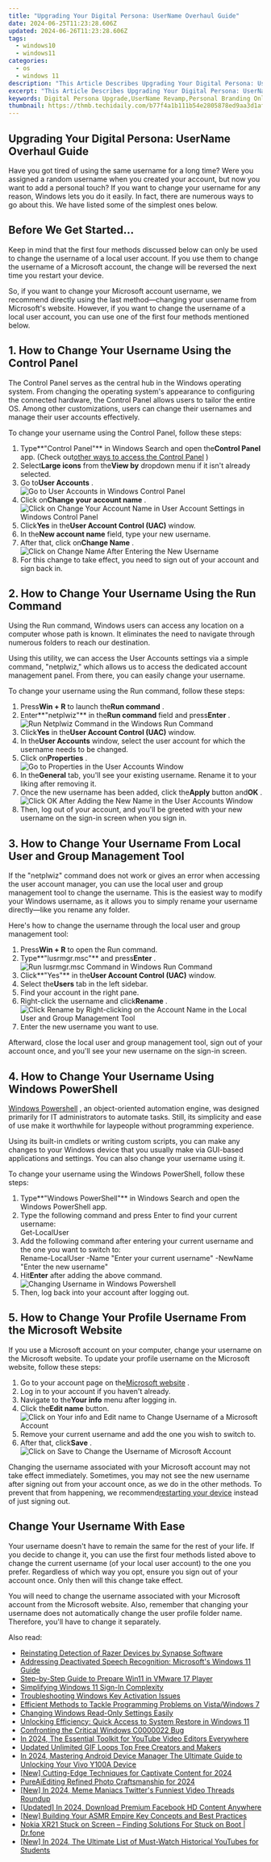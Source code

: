 ```yaml
---
title: "Upgrading Your Digital Persona: UserName Overhaul Guide"
date: 2024-06-25T11:23:28.606Z
updated: 2024-06-26T11:23:28.606Z
tags:
  - windows10
  - windows11
categories:
  - os
  - windows 11
description: "This Article Describes Upgrading Your Digital Persona: UserName Overhaul Guide"
excerpt: "This Article Describes Upgrading Your Digital Persona: UserName Overhaul Guide"
keywords: Digital Persona Upgrade,UserName Revamp,Personal Branding Online,User Identity Update,Profile Enhancement Tips,Digital Self Improvement,Reputation Management Guide
thumbnail: https://thmb.techidaily.com/b77f4a1b111b54e2805878ed9aa3d1afc9409a9f5cc36ff257194dcf6821d1ac.jpg
---
```


## Upgrading Your Digital Persona: UserName Overhaul Guide

 Have you got tired of using the same username for a long time? Were you assigned a random username when you created your account, but now you want to add a personal touch? If you want to change your username for any reason, Windows lets you do it easily. In fact, there are numerous ways to go about this. We have listed some of the simplest ones below.

## Before We Get Started…

 Keep in mind that the first four methods discussed below can only be used to change the username of a local user account. If you use them to change the username of a Microsoft account, the change will be reversed the next time you restart your device.

 So, if you want to change your Microsoft account username, we recommend directly using the last method—changing your username from Microsoft's website. However, if you want to change the username of a local user account, you can use one of the first four methods mentioned below.

## 1\. How to Change Your Username Using the Control Panel

 The Control Panel serves as the central hub in the Windows operating system. From changing the operating system's appearance to configuring the connected hardware, the Control Panel allows users to tailor the entire OS. Among other customizations, users can change their usernames and manage their user accounts effectively.

To change your username using the Control Panel, follow these steps:

1. Type**"Control Panel"** in Windows Search and open the**Control Panel** app. (Check out[other ways to access the Control Panel](https://www.makeuseof.com/windows-open-control-panel/) )
2. Select**Large icons** from the**View by** dropdown menu if it isn't already selected.
3. Go to**User Accounts** .  
![Go to User Accounts in Windows Control Panel](https://static1.makeuseofimages.com/wordpress/wp-content/uploads/2023/04/1-go-to-user-accounts-in-windows-control-panel.jpg)
4. Click on**Change your account name** .  
![Click on Change Your Account Name in User Account Settings in Windows Control Panel](https://static1.makeuseofimages.com/wordpress/wp-content/uploads/2023/04/2-click-on-change-your-account-name-in-user-account-settings-in-windows-control-panel.jpg)
5. Click**Yes** in the**User Account Control (UAC)** window.
6. In the**New account name** field, type your new username.
7. After that, click on**Change Name** .  
![Click on Change Name After Entering the New Username](https://static1.makeuseofimages.com/wordpress/wp-content/uploads/2023/04/3-click-on-change-username-after-entering-the-new-username.jpg)
8. For this change to take effect, you need to sign out of your account and sign back in.

## 2\. How to Change Your Username Using the Run Command

 Using the Run command, Windows users can access any location on a computer whose path is known. It eliminates the need to navigate through numerous folders to reach our destination.

 Using this utility, we can access the User Accounts settings via a simple command, "netplwiz," which allows us to access the dedicated account management panel. From there, you can easily change your username.

To change your username using the Run command, follow these steps:

1. Press**Win + R** to launch the**Run command** .
2. Enter**"netplwiz"** in the**Run command** field and press**Enter** .  
![Run Netplwiz Command in the Windows Run Command](https://static1.makeuseofimages.com/wordpress/wp-content/uploads/2023/04/4-run-netplwiz-command-in-the-windows-run-command.jpg)
3. Click**Yes** in the**User Account Control (UAC)** window.
4. In the**User Accounts** window, select the user account for which the username needs to be changed.
5. Click on**Properties** .  
![Go to Properties in the User Accounts Window](https://static1.makeuseofimages.com/wordpress/wp-content/uploads/2023/04/5-go-to-properties-in-the-user-accounts-window.jpg)
6. In the**General** tab, you'll see your existing username. Rename it to your liking after removing it.
7. Once the new username has been added, click the**Apply** button and**OK** .  
![Click OK After Adding the New Name in the User Accounts Window](https://static1.makeuseofimages.com/wordpress/wp-content/uploads/2023/04/6-click-ok-after-adding-the-new-name-in-the-user-accounts-window.jpg)
8. Then, log out of your account, and you'll be greeted with your new username on the sign-in screen when you sign in.

## 3\. How to Change Your Username From Local User and Group Management Tool

 If the "netplwiz" command does not work or gives an error when accessing the user account manager, you can use the local user and group management tool to change the username. This is the easiest way to modify your Windows username, as it allows you to simply rename your username directly—like you rename any folder.

 Here's how to change the username through the local user and group management tool:

1. Press**Win + R** to open the Run command.
2. Type**"lusrmgr.msc"** and press**Enter** .  
![Run lusrmgr.msc Command in Windows Run Command](https://static1.makeuseofimages.com/wordpress/wp-content/uploads/2023/04/7-run-lusrmgr-msc-command-in-windows-run-command.jpg)
3. Click**"Yes"** in the**User Account Control (UAC)** window.
4. Select the**Users** tab in the left sidebar.
5. Find your account in the right pane.
6. Right-click the username and click**Rename** .  
![Click Rename by Right-clicking on the Account Name in the Local User and Group Management Tool](https://static1.makeuseofimages.com/wordpress/wp-content/uploads/2023/04/8-click-rename-by-right-clicking-on-the-account-name-in-the-local-user-and-group-management-tool.jpg)
7. Enter the new username you want to use.

 Afterward, close the local user and group management tool, sign out of your account once, and you'll see your new username on the sign-in screen.

## 4\. How to Change Your Username Using Windows PowerShell

[Windows Powershell](https://www.makeuseof.com/what-is-windows-powershell/) , an object-oriented automation engine, was designed primarily for IT administrators to automate tasks. Still, its simplicity and ease of use make it worthwhile for laypeople without programming experience.

 Using its built-in cmdlets or writing custom scripts, you can make any changes to your Windows device that you usually make via GUI-based applications and settings. You can also change your username using it.

 To change your username using the Windows PowerShell, follow these steps:

1. Type**"Windows PowerShell"** in Windows Search and open the Windows PowerShell app.
2. Type the following command and press Enter to find your current username:  
Get-LocalUser
3. Add the following command after entering your current username and the one you want to switch to:  
Rename-LocalUser -Name "Enter your current username" -NewName "Enter the new username"
4. Hit**Enter** after adding the above command.  
![Changing Username in Windows Powershell](https://static1.makeuseofimages.com/wordpress/wp-content/uploads/2023/04/changing-username-in-windows-powershell.jpg)
5. Then, log back into your account after logging out.

## 5\. How to Change Your Profile Username From the Microsoft Website

 If you use a Microsoft account on your computer, change your username on the Microsoft website. To update your profile username on the Microsoft website, follow these steps:

1. Go to your account page on the[Microsoft website](https://account.microsoft.com/account/Account) .
2. Log in to your account if you haven't already.
3. Navigate to the**Your info** menu after logging in.
4. Click the**Edit name** button.  
![Click on Your info and Edit name to Change Username of a Microsoft Account](https://static1.makeuseofimages.com/wordpress/wp-content/uploads/2023/04/click-on-your-info-and-edit-name-to-change-username-of-a-microsoft-account.jpg)
5. Remove your current username and add the one you wish to switch to.
6. After that, click**Save** .  
![Click on Save to Change the Username of Microsoft Account](https://static1.makeuseofimages.com/wordpress/wp-content/uploads/2023/04/click-on-save-to-change-the-username-of-microsoft-account.jpg)

 Changing the username associated with your Microsoft account may not take effect immediately. Sometimes, you may not see the new username after signing out from your account once, as we do in the other methods. To prevent that from happening, we recommend[restarting your device](https://www.makeuseof.com/windows-restart-methods/) instead of just signing out.

## Change Your Username With Ease

 Your username doesn't have to remain the same for the rest of your life. If you decide to change it, you can use the first four methods listed above to change the current username (of your local user account) to the one you prefer. Regardless of which way you opt, ensure you sign out of your account once. Only then will this change take effect.

 You will need to change the username associated with your Microsoft account from the Microsoft website. Also, remember that changing your username does not automatically change the user profile folder name. Therefore, you'll have to change it separately.


<ins class="adsbygoogle"
     style="display:block"
     data-ad-format="autorelaxed"
     data-ad-client="ca-pub-7571918770474297"
     data-ad-slot="1223367746"></ins>



<ins class="adsbygoogle"
     style="display:block"
     data-ad-client="ca-pub-7571918770474297"
     data-ad-slot="8358498916"
     data-ad-format="auto"
     data-full-width-responsive="true"></ins>

<span class="atpl-alsoreadstyle">Also read:</span>
<div><ul>
<li><a href="https://win11.techidaily.com/reinstating-detection-of-razer-devices-by-synapse-software/"><u>Reinstating Detection of Razer Devices by Synapse Software</u></a></li>
<li><a href="https://win11.techidaily.com/addressing-deactivated-speech-recognition-microsofts-windows-11-guide/"><u>Addressing Deactivated Speech Recognition: Microsoft's Windows 11 Guide</u></a></li>
<li><a href="https://win11.techidaily.com/step-by-step-guide-to-prepare-win11-in-vmware-17-player/"><u>Step-by-Step Guide to Prepare Win11 in VMware 17 Player</u></a></li>
<li><a href="https://win11.techidaily.com/simplifying-windows-11-sign-in-complexity/"><u>Simplifying Windows 11 Sign-In Complexity</u></a></li>
<li><a href="https://win11.techidaily.com/troubleshooting-windows-key-activation-issues/"><u>Troubleshooting Windows Key Activation Issues</u></a></li>
<li><a href="https://win11.techidaily.com/efficient-methods-to-tackle-programming-problems-on-vistawindows-7/"><u>Efficient Methods to Tackle Programming Problems on Vista/Windows 7</u></a></li>
<li><a href="https://win11.techidaily.com/changing-windows-read-only-settings-easily/"><u>Changing Windows Read-Only Settings Easily</u></a></li>
<li><a href="https://win11.techidaily.com/unlocking-efficiency-quick-access-to-system-restore-in-windows-11/"><u>Unlocking Efficiency: Quick Access to System Restore in Windows 11</u></a></li>
<li><a href="https://win11.techidaily.com/confronting-the-critical-windows-c0000022-bug/"><u>Confronting the Critical Windows C0000022 Bug</u></a></li>
<li><a href="https://youtube-stream.techidaily.com/in-2024-the-essential-toolkit-for-youtube-video-editors-everywhere/"><u>In 2024, The Essential Toolkit for YouTube Video Editors Everywhere</u></a></li>
<li><a href="https://ai-video-apps.techidaily.com/updated-unlimited-gif-loops-top-free-creators-and-makers/"><u>Updated Unlimited GIF Loops Top Free Creators and Makers</u></a></li>
<li><a href="https://android-unlock.techidaily.com/in-2024-mastering-android-device-manager-the-ultimate-guide-to-unlocking-your-vivo-y100a-device-by-drfone-android/"><u>In 2024, Mastering Android Device Manager The Ultimate Guide to Unlocking Your Vivo Y100A Device</u></a></li>
<li><a href="https://screen-activity-recording.techidaily.com/new-cutting-edge-techniques-for-captivate-content-for-2024/"><u>[New] Cutting-Edge Techniques for Captivate Content for 2024</u></a></li>
<li><a href="https://extra-support.techidaily.com/pureaiediting-refined-photo-craftsmanship-for-2024/"><u>PureAiEditing  Refined Photo Craftsmanship for 2024</u></a></li>
<li><a href="https://twitter-clips.techidaily.com/new-in-2024-meme-maniacs-twitters-funniest-video-threads-roundup/"><u>[New] In 2024, Meme Maniacs  Twitter's Funniest Video Threads Roundup</u></a></li>
<li><a href="https://facebook-video-content.techidaily.com/updated-in-2024-download-premium-facebook-hd-content-anywhere/"><u>[Updated] In 2024, Download Premium Facebook HD Content Anywhere</u></a></li>
<li><a href="https://youtube-clips.techidaily.com/new-building-your-asmr-empire-key-concepts-and-best-practices/"><u>[New] Building Your ASMR Empire  Key Concepts and Best Practices</u></a></li>
<li><a href="https://fix-guide.techidaily.com/nokia-xr21-stuck-on-screen-finding-solutions-for-stuck-on-boot-drfone-by-drfone-fix-android-problems-fix-android-problems/"><u>Nokia XR21 Stuck on Screen – Finding Solutions For Stuck on Boot | Dr.fone</u></a></li>
<li><a href="https://youtube-web.techidaily.com/n-2024-the-ultimate-list-of-must-watch-historical-youtubes-for-students/"><u>[New] In 2024, The Ultimate List of Must-Watch Historical YouTubes for Students</u></a></li>
</ul></div>
